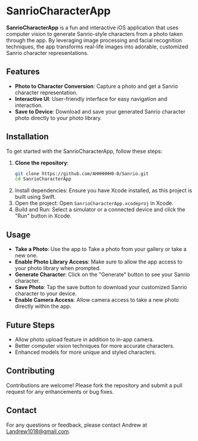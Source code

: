 # SanrioCharacterApp
**SanrioCharacterApp** is a fun and interactive iOS application that uses computer vision to generate Sanrio-style characters from a photo taken through the app. By leveraging image processing and facial recognition techniques, the app transforms real-life images into adorable, customized Sanrio character representations.

## Features
- **Photo to Character Conversion**: Capture a photo and get a Sanrio character representation.
- **Interactive UI**: User-friendly interface for easy navigation and interaction.
- **Save to Device**: Download and save your generated Sanrio character photo directly to your photo library.

## Installation
To get started with the SanrioCharacterApp, follow these steps:
1. **Clone the repository**:
   ```bash
   git clone https://github.com/AHHHHHH0-0/Sanrio.git
   cd SanrioCharacterApp
2. Install dependencies:
Ensure you have Xcode installed, as this project is built using Swift.
3.  Open the project: Open `SanrioCharacterApp.xcodeproj` in Xcode.
4. Build and Run:
Select a simulator or a connected device and click the "Run" button in Xcode.

## Usage
- **Take a Photo**: Use the app to Take a photo from your gallery or take a new one.
- **Enable Photo Library Access**: Make sure to allow the app access to your photo library when prompted.
- **Generate Character**: Click on the "Generate" button to see your Sanrio character.
- **Save Photo**: Tap the save button to download your customized Sanrio character to your device.
- **Enable Camera Access**: Allow camera access to take a new photo directly within the app.

## Future Steps
- Allow photo upload feature in addition to in-app camera.
- Better computer vision techniques for more accurate characters.
- Enhanced models for more unique and styled characters. 

## Contributing
Contributions are welcome! Please fork the repository and submit a pull request for any enhancements or bug fixes.

## Contact
For any questions or feedback, please contact Andrew at [Landrew1018@gmail.com](Landrew1018@gmail.com).
